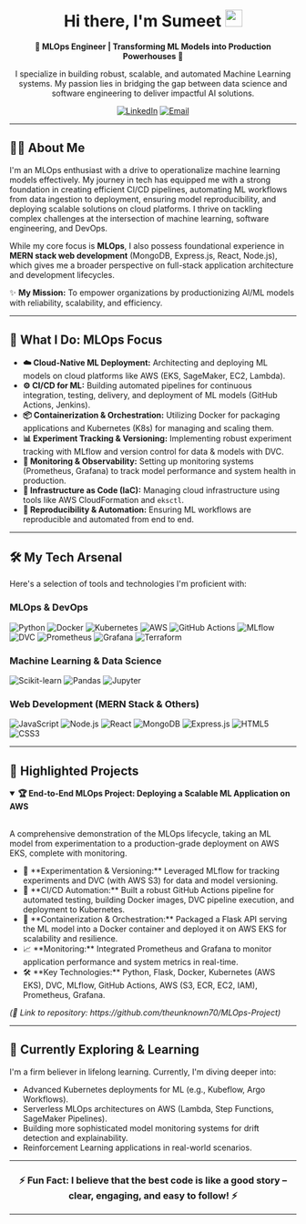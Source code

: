 <div align="center">
  <h1>Hi there, I'm Sumeet <img src="https://media.giphy.com/media/hvRJCLFzcasrR4ia7z/giphy.gif" width="30px"></h1>
  <p><strong>🚀 MLOps Engineer | Transforming ML Models into Production Powerhouses 🚀</strong></p>
  <p>I specialize in building robust, scalable, and automated Machine Learning systems. My passion lies in bridging the gap between data science and software engineering to deliver impactful AI solutions.</p>

  <p>
    <a href="https://www.linkedin.com/in/YOUR_LINKEDIN_PROFILE_ID/" target="_blank"><img src="https://img.shields.io/badge/LinkedIn-0077B5?style=for-the-badge&logo=linkedin&logoColor=white" alt="LinkedIn"/></a>
    <a href="mailto:YOUR_EMAIL@example.com" target="_blank"><img src="https://img.shields.io/badge/Email_Me-D14836?style=for-the-badge&logo=gmail&logoColor=white" alt="Email"/></a>
    </p>
</div>

---

## 👨‍💻 About Me

I'm an MLOps enthusiast with a drive to operationalize machine learning models effectively. My journey in tech has equipped me with a strong foundation in creating efficient CI/CD pipelines, automating ML workflows from data ingestion to deployment, ensuring model reproducibility, and deploying scalable solutions on cloud platforms. I thrive on tackling complex challenges at the intersection of machine learning, software engineering, and DevOps.

While my core focus is **MLOps**, I also possess foundational experience in **MERN stack web development** (MongoDB, Express.js, React, Node.js), which gives me a broader perspective on full-stack application architecture and development lifecycles.

✨ **My Mission:** To empower organizations by productionizing AI/ML models with reliability, scalability, and efficiency.

---

## 🎯 What I Do: MLOps Focus

* **☁️ Cloud-Native ML Deployment:** Architecting and deploying ML models on cloud platforms like AWS (EKS, SageMaker, EC2, Lambda).
* **⚙️ CI/CD for ML:** Building automated pipelines for continuous integration, testing, delivery, and deployment of ML models (GitHub Actions, Jenkins).
* **📦 Containerization & Orchestration:** Utilizing Docker for packaging applications and Kubernetes (K8s) for managing and scaling them.
* **📊 Experiment Tracking & Versioning:** Implementing robust experiment tracking with MLflow and version control for data & models with DVC.
* **📡 Monitoring & Observability:** Setting up monitoring systems (Prometheus, Grafana) to track model performance and system health in production.
* **📜 Infrastructure as Code (IaC):** Managing cloud infrastructure using tools like AWS CloudFormation and `eksctl`.
* **🔁 Reproducibility & Automation:** Ensuring ML workflows are reproducible and automated from end to end.

---

## 🛠️ My Tech Arsenal

Here's a selection of tools and technologies I'm proficient with:

### MLOps & DevOps
<p align="left">
  <img src="https://img.shields.io/badge/Python-3776AB?style=for-the-badge&logo=python&logoColor=white" alt="Python"/>
  <img src="https://img.shields.io/badge/Docker-2496ED?style=for-the-badge&logo=docker&logoColor=white" alt="Docker"/>
  <img src="https://img.shields.io/badge/Kubernetes-326CE5?style=for-the-badge&logo=kubernetes&logoColor=white" alt="Kubernetes"/>
  <img src="https://img.shields.io/badge/Amazon_AWS-232F3E?style=for-the-badge&logo=amazon-aws&logoColor=white" alt="AWS"/>
  <img src="https://img.shields.io/badge/GitHub_Actions-2088FF?style=for-the-badge&logo=github-actions&logoColor=white" alt="GitHub Actions"/>
  <img src="https://img.shields.io/badge/MLflow-0194E2?style=for-the-badge&logo=mlflow&logoColor=white" alt="MLflow"/>
  <img src="https://img.shields.io/badge/DVC-4A4A4A?style=for-the-badge&logo=dvc&logoColor=white" alt="DVC"/>
  <img src="https://img.shields.io/badge/Prometheus-E6522C?style=for-the-badge&logo=prometheus&logoColor=white" alt="Prometheus"/>
  <img src="https://img.shields.io/badge/Grafana-F46800?style=for-the-badge&logo=grafana&logoColor=white" alt="Grafana"/>
  <img src="https://img.shields.io/badge/Terraform-7B42BC?style=for-the-badge&logo=terraform&logoColor=white" alt="Terraform"/>
</p>

### Machine Learning & Data Science
<p align="left">
  <img src="https://img.shields.io/badge/Scikit--learn-F7931E?style=for-the-badge&logo=scikit-learn&logoColor=white" alt="Scikit-learn"/>
  <img src="https://img.shields.io/badge/Pandas-150458?style=for-the-badge&logo=pandas&logoColor=white" alt="Pandas"/>
  <img src="https://img.shields.io/badge/Jupyter-F37626?style=for-the-badge&logo=jupyter&logoColor=white" alt="Jupyter"/>
</p>

### Web Development (MERN Stack & Others)
<p align="left">
  <img src="https://img.shields.io/badge/JavaScript-F7DF1E?style=for-the-badge&logo=javascript&logoColor=black" alt="JavaScript"/>
  <img src="https://img.shields.io/badge/Node.js-339933?style=for-the-badge&logo=nodedotjs&logoColor=white" alt="Node.js"/>
  <img src="https://img.shields.io/badge/React-61DAFB?style=for-the-badge&logo=react&logoColor=black" alt="React"/>
  <img src="https://img.shields.io/badge/MongoDB-47A248?style=for-the-badge&logo=mongodb&logoColor=white" alt="MongoDB"/>
  <img src="https://img.shields.io/badge/Express.js-000000?style=for-the-badge&logo=express&logoColor=white" alt="Express.js"/>
  <img src="https://img.shields.io/badge/HTML5-E34F26?style=for-the-badge&logo=html5&logoColor=white" alt="HTML5"/>
  <img src="https://img.shields.io/badge/CSS3-1572B6?style=for-the-badge&logo=css3&logoColor=white" alt="CSS3"/>
</p>

---

## 🚀 Highlighted Projects

<details open>
  <summary><strong>🏆 End-to-End MLOps Project: Deploying a Scalable ML Application on AWS</strong></summary>
  <br/>
  <p>A comprehensive demonstration of the MLOps lifecycle, taking an ML model from experimentation to a production-grade deployment on AWS EKS, complete with monitoring.</p>
  <ul>
    <li>📝 **Experimentation & Versioning:** Leveraged MLflow for tracking experiments and DVC (with AWS S3) for data and model versioning.</li>
    <li>🔄 **CI/CD Automation:** Built a robust GitHub Actions pipeline for automated testing, building Docker images, DVC pipeline execution, and deployment to Kubernetes.</li>
    <li>🐳 **Containerization & Orchestration:** Packaged a Flask API serving the ML model into a Docker container and deployed it on AWS EKS for scalability and resilience.</li>
    <li>📈 **Monitoring:** Integrated Prometheus and Grafana to monitor application performance and system metrics in real-time.</li>
    <li>🛠️ **Key Technologies:** Python, Flask, Docker, Kubernetes (AWS EKS), DVC, MLflow, GitHub Actions, AWS (S3, ECR, EC2, IAM), Prometheus, Grafana.</li>
  </ul>
  <p><em>(🔗 Link to repository: https://github.com/theunknown70/MLOps-Project)</em></p>
</details>

---

## 🌱 Currently Exploring & Learning

I'm a firm believer in lifelong learning. Currently, I'm diving deeper into:
* Advanced Kubernetes deployments for ML (e.g., Kubeflow, Argo Workflows).
* Serverless MLOps architectures on AWS (Lambda, Step Functions, SageMaker Pipelines).
* Building more sophisticated model monitoring systems for drift detection and explainability.
* Reinforcement Learning applications in real-world scenarios.

---

<div align="center">
  <h3>⚡ Fun Fact: I believe that the best code is like a good story – clear, engaging, and easy to follow! ⚡</h3>
</div>

---
